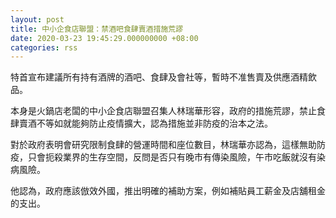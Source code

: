 ```yaml
---
layout: post
title: 中小企食店聯盟：禁酒吧食肆賣酒措施荒謬
date: 2020-03-23 19:45:29.000000000 +08:00
categories: rss
---
```


特首宣布建議所有持有酒牌的酒吧、食肆及會社等，暫時不准售賣及供應酒精飲品。

本身是火鍋店老闆的中小企食店聯盟召集人林瑞華形容，政府的措施荒謬，禁止食肆賣酒不等如就能夠防止疫情擴大，認為措施並非防疫的治本之法。

對於政府表明會研究限制食肆的營運時間和座位數目，林瑞華亦認為，這樣無助防疫，只會扼殺業界的生存空間，反問是否只有晚市有傳染風險，午市吃飯就沒有染病風險。

他認為，政府應該倣效外國，推出明確的補助方案，例如補貼員工薪金及店舖租金的支出。
